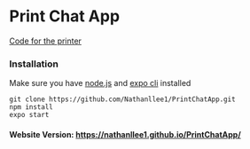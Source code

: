 # Print Chat App
[Code for the printer](https://github.com/Nathanllee1/PrinterCode)
### Installation
Make sure you have [node.js](https://nodejs.org/en/download/) and [expo cli](https://docs.expo.io/workflow/expo-cli/) installed
```
git clone https://github.com/Nathanllee1/PrintChatApp.git
npm install
expo start
```

#### Website Version: https://nathanllee1.github.io/PrintChatApp/
